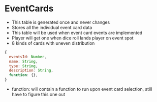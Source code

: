 # EventCards
  - This table is generated once and never changes
  - Stores all the individual event card data
  - This table will be used when event card events are implemented
  - Player will get one when dice roll lands player on event spot
  - 8 kinds of cards with uneven distribution
  
  ```javascript
  {
    eventsId: Number,
    name: String,
    type: String,
    description: String,
    function: {},
  }
  ```
  - function: will contain a function to run upon event card selection, still have to figure this one out 
